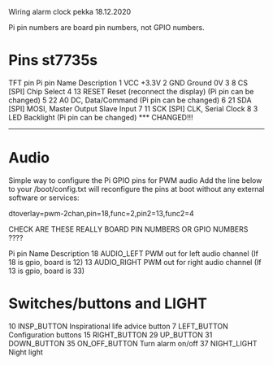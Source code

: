 Wiring alarm clock
pekka 18.12.2020

Pi pin numbers are board pin numbers, not GPIO numbers.

# Pins st7735s

TFT pin	    Pi pin  Name	Description
1	                VCC	    +3.3V
2	                GND	    Ground 0V
3	         8      CS	    [SPI] Chip Select
4	        13      RESET	Reset (reconnect the display) (Pi pin can be changed)
5	        22      A0	    DC, Data/Command (Pi pin can be changed)
6	        21      SDA	    [SPI] MOSI, Master Output Slave Input
7	        11      SCK	    [SPI] CLK, Serial Clock
8	         3      LED	    Backlight (Pi pin can be changed) *** CHANGED!!!

------

# Audio 
Simple way to configure the Pi GPIO pins for PWM audio Add the line below to your /boot/config.txt will reconfigure the pins at boot without any external software or services:

dtoverlay=pwm-2chan,pin=18,func=2,pin2=13,func2=4

CHECK ARE THESE REALLY BOARD PIN NUMBERS OR GPIO NUMBERS ????

Pi pin  Name	        Description
18      AUDIO_LEFT      PWM out for left audio channel (If 18 is gpio, board is 12)
13      AUDIO_RIGHT     PWM out for right audio channel (If 13 is gpio, board is 33)


# Switches/buttons and LIGHT

10      INSP_BUTTON     Inspirational life advice button
7       LEFT_BUTTON     Configuration buttons
15      RIGHT_BUTTON
29      UP_BUTTON
31      DOWN_BUTTON
35      ON_OFF_BUTTON   Turn alarm on/off
37      NIGHT_LIGHT     Night light

